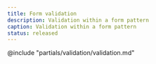 ```yaml
---
title: Form validation
description: Validation within a form pattern
caption: Validation within a form pattern
status: released
---
```


@include "partials/validation/validation.md"